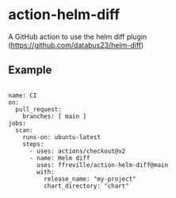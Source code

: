 # action-helm-diff
A GitHub action to use the helm diff plugin (https://github.com/databus23/helm-diff)

## Example

```

name: CI
on:
  pull_request:
    branches: [ main ]
jobs:
  scan:
    runs-on: ubuntu-latest
    steps:
      - uses: actions/checkout@v2
      - name: Helm diff
        uses: ffreville/action-helm-diff@main
        with:
          release_name: "my-project"
          chart_directory: "chart"

```



